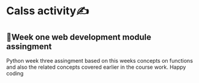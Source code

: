 # Calss activity✍
## 👨Week one web development module assingment
Python week three assingment based on this weeks concepts on functions and also the related concepts covered earlier in the course work.
Happy coding
